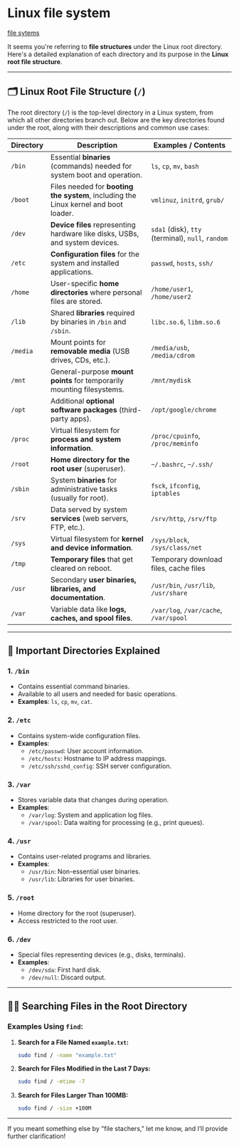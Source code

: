 # Linux file system 
[file sytems](https://dev.to/habdulr1/linux-file-system-8ca)

It seems you're referring to **file structures** under the Linux root directory. Here's a detailed explanation of each directory and its purpose in the **Linux root file structure**.

---

## 🗂️ **Linux Root File Structure (`/`)**

The root directory (`/`) is the top-level directory in a Linux system, from which all other directories branch out. Below are the key directories found under the root, along with their descriptions and common use cases:

| **Directory** | **Description**                                                                                 | **Examples / Contents**                                       |
|---------------|-------------------------------------------------------------------------------------------------|---------------------------------------------------------------|
| `/bin`        | Essential **binaries** (commands) needed for system boot and operation.                        | `ls`, `cp`, `mv`, `bash`                                      |
| `/boot`       | Files needed for **booting the system**, including the Linux kernel and boot loader.           | `vmlinuz`, `initrd`, `grub/`                                  |
| `/dev`        | **Device files** representing hardware like disks, USBs, and system devices.                   | `sda1` (disk), `tty` (terminal), `null`, `random`            |
| `/etc`        | **Configuration files** for the system and installed applications.                             | `passwd`, `hosts`, `ssh/`                                     |
| `/home`       | User-specific **home directories** where personal files are stored.                            | `/home/user1`, `/home/user2`                                  |
| `/lib`        | Shared **libraries** required by binaries in `/bin` and `/sbin`.                               | `libc.so.6`, `libm.so.6`                                      |
| `/media`      | Mount points for **removable media** (USB drives, CDs, etc.).                                  | `/media/usb`, `/media/cdrom`                                  |
| `/mnt`        | General-purpose **mount points** for temporarily mounting filesystems.                         | `/mnt/mydisk`                                                 |
| `/opt`        | Additional **optional software packages** (third-party apps).                                   | `/opt/google/chrome`                                          |
| `/proc`       | Virtual filesystem for **process and system information**.                                      | `/proc/cpuinfo`, `/proc/meminfo`                              |
| `/root`       | **Home directory for the root user** (superuser).                                              | `~/.bashrc`, `~/.ssh/`                                        |
| `/sbin`       | System **binaries** for administrative tasks (usually for root).                               | `fsck`, `ifconfig`, `iptables`                                |
| `/srv`        | Data served by system **services** (web servers, FTP, etc.).                                    | `/srv/http`, `/srv/ftp`                                       |
| `/sys`        | Virtual filesystem for **kernel and device information**.                                       | `/sys/block`, `/sys/class/net`                                |
| `/tmp`        | **Temporary files** that get cleared on reboot.                                                | Temporary download files, cache files                         |
| `/usr`        | Secondary **user binaries, libraries, and documentation**.                                     | `/usr/bin`, `/usr/lib`, `/usr/share`                         |
| `/var`        | Variable data like **logs, caches, and spool files**.                                          | `/var/log`, `/var/cache`, `/var/spool`                       |

---

## 📁 **Important Directories Explained**

### 1. **`/bin`**
- Contains essential command binaries.
- Available to all users and needed for basic operations.
- **Examples**: `ls`, `cp`, `mv`, `cat`.

### 2. **`/etc`**
- Contains system-wide configuration files.
- **Examples**:
  - `/etc/passwd`: User account information.
  - `/etc/hosts`: Hostname to IP address mappings.
  - `/etc/ssh/sshd_config`: SSH server configuration.

### 3. **`/var`**
- Stores variable data that changes during operation.
- **Examples**:
  - `/var/log`: System and application log files.
  - `/var/spool`: Data waiting for processing (e.g., print queues).

### 4. **`/usr`**
- Contains user-related programs and libraries.
- **Examples**:
  - `/usr/bin`: Non-essential user binaries.
  - `/usr/lib`: Libraries for user binaries.

### 5. **`/root`**
- Home directory for the root (superuser).
- Access restricted to the root user.

### 6. **`/dev`**
- Special files representing devices (e.g., disks, terminals).
- **Examples**:
  - `/dev/sda`: First hard disk.
  - `/dev/null`: Discard output.

---

## 🕵️‍♂️ **Searching Files in the Root Directory**

### **Examples Using `find`:**

1. **Search for a File Named `example.txt`:**
   ```bash
   sudo find / -name "example.txt"
   ```

2. **Search for Files Modified in the Last 7 Days:**
   ```bash
   sudo find / -mtime -7
   ```

3. **Search for Files Larger Than 100MB:**
   ```bash
   sudo find / -size +100M
   ```

---

If you meant something else by "file stachers," let me know, and I’ll provide further clarification!